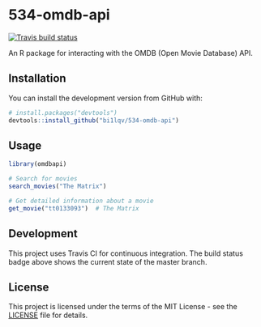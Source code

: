 # 534-omdb-api

[![Travis build status](https://travis-ci.org/bi1lqv/534-omdb-api.svg?branch=master)](https://travis-ci.org/bi1lqv/534-omdb-api)

An R package for interacting with the OMDB (Open Movie Database) API.

## Installation

You can install the development version from GitHub with:

```r
# install.packages("devtools")
devtools::install_github("bi1lqv/534-omdb-api")
```

## Usage

```r
library(omdbapi)

# Search for movies
search_movies("The Matrix")

# Get detailed information about a movie
get_movie("tt0133093")  # The Matrix
```

## Development

This project uses Travis CI for continuous integration. The build status badge above shows the current state of the master branch.

## License

This project is licensed under the terms of the MIT License - see the [LICENSE](LICENSE) file for details.
